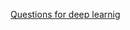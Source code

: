 [Questions for deep learnig](https://www.analyticsvidhya.com/blog/2017/01/must-know-questions-deep-learning/) 
